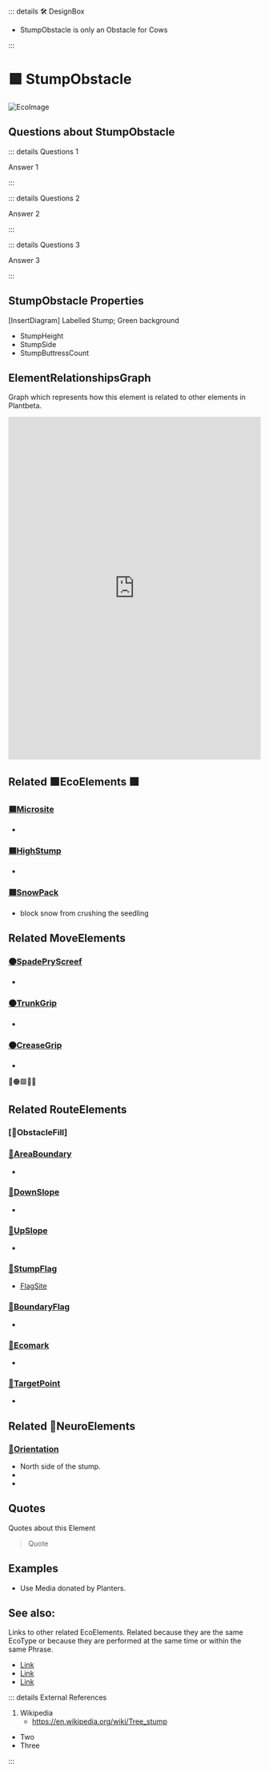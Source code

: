 ::: details 🛠 <dev>DesignBox</dev> 

- StumpObstacle is only an Obstacle for Cows

:::

# 🟩  <eco>StumpObstacle</eco>

![EcoImage](/Eco/EcoImage.png)

## Questions about StumpObstacle

::: details Questions 1

Answer 1

:::

::: details Questions 2

Answer 2

:::

::: details Questions 3

Answer 3

:::

## StumpObstacle Properties

[InsertDiagram] Labelled Stump; Green background  

- StumpHeight
- StumpSide
- StumpButtressCount




## ElementRelationshipsGraph

Graph which represents how this element is related to other elements in Plantbeta.
<iframe 
    width="100%" 
    height="684" 
    frameborder="0"
    src="https://observablehq.com/embed/@d3/force-directed-graph/2?cells=chart"
></iframe>

## Related 🟩<eco>EcoElements</eco>  🟩

### [🟩Microsite]()

- 

### [🟩HighStump]()

- 

### [🟩SnowPack]() 

- block snow from crushing the seedling


## Related <move>MoveElements</move>

### [🟠SpadePryScreef]()

- 

### [🟠TrunkGrip]()

- 

### [🟠CreaseGrip]()

- 


🔺🟠🟩💜🔷
## Related <route>RouteElements</route>

### [🔺ObstacleFill]

### [🔺AreaBoundary]()

- 

### [🔺DownSlope]()

- 

### [🔺UpSlope]()

- 

### [🔺StumpFlag]()

- [FlagSite]()

### [🔺BoundaryFlag]() 

- 

### [🔺Ecomark]() 

- 

### [🔺TargetPoint]()

- 


## Related 💜<neuro>NeuroElements</neuro> 

### [💜Orientation]() 
- North side of the stump. 
- 
- 

## Quotes

Quotes about this Element

> Quote

## Examples

- Use Media donated by Planters. 

## See also:

Links to other related EcoElements. Related because they are the same EcoType or because they are performed at the same time or within the same Phrase. 

- [Link]()
- [Link]()
- [Link]()

::: details External References

1. Wikipedia
    - https://en.wikipedia.org/wiki/Tree_stump
- Two
- Three

:::



